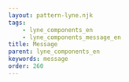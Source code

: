 ```yaml
---
layout: pattern-lyne.njk
tags: 
    - lyne_components_en
    - lyne_components_message_en
title: Message
parent: lyne_components_en
keywords: message
order: 260
---
```

